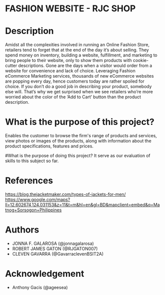 # FASHION WEBSITE - RJC SHOP

# Description
Amidst all the complexities involved in running an Online Fashion Store, retailers tend to forget that at the end of the day it’s about selling. They spend money on inventory, building a website, fulfillment, and marketing to bring people to their website, only to show them products with cookie-cutter descriptions. Gone are the days when a visitor would order from a website for convenience and lack of choice. Leveraging Fashion eCommerce Marketing services, thousands of new eCommerce websites are popping every day, hence customers today are rather spoiled for choice. If you don’t do a good job in describing your product, somebody else will. That’s why we get surprised when we see retailers who’re more worried about the color of the ‘Add to Cart’ button than the product description. 

# What is the purpose of this project?
Enables the customer to browse the firm's range of products and services, view photos or images of the products, along with information about the product specifications, features and prices.

#What is the purpose of doing this project?
It serve as our evaluation of skills to this subject so far.

# References
https://blog.thejacketmaker.com/types-of-jackets-for-men/
https://www.google.com/maps?ll=12.602674,124.031153&z=11&t=m&hl=en&gl=BD&mapclient=embed&q=Matnog+Sorsogon+Philippines

# Authors
  * JONNA F. GALAROSA (@jonnagalarosa)
  * ROBERT JAMES GATON (@RJGATON007)
  * CLEVEN GAVARRA (@GavarraclevenBSIT2A)
# Acknowledgement
  * Anthony Gacis (@ageesea)
